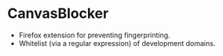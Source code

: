 # CanvasBlocker

- Firefox extension for preventing fingerprinting.
- Whitelist (via a regular expression) of development domains.
